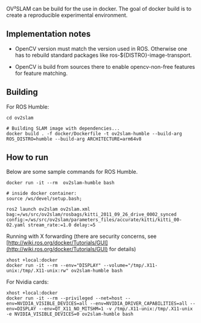 OV²SLAM can be build for the use in docker. The goal of docker build is to create a reproducible experimental environment.


## Implementation notes

- OpenCV version must match the version used in ROS. Otherwise one has to rebuild standard packages like ros-${DISTRO}-image-transport.

- OpenCV is build from sources there to enable opencv-non-free features for feature matching.


## Building

For ROS Humble:

```shell
cd ov2slam

# Building SLAM image with dependencies...
docker build . -f docker/Dockerfile -t ov2slam-humble --build-arg ROS_DISTRO=humble --build-arg ARCHITECTURE=arm64v8
```
    

## How to run 

Below are some sample commands for ROS Humble.

```shell
docker run -it --rm  ov2slam-humble bash

# inside docker container:
source /ws/devel/setup.bash; 

ros2 launch ov2slam ov2slam.xml bag:=/ws/src/ov2slam/rosbags/kitti_2011_09_26_drive_0002_synced config:=/ws/src/ov2slam/parameters_files/accurate/kitti/kitti_00-02.yaml stream_rate:=1.0 delay:=5
```

Running with X forwarding (there are security concerns, see [http://wiki.ros.org/docker/Tutorials/GUI](http://wiki.ros.org/docker/Tutorials/GUI) for details)
```shell
xhost +local:docker
docker run -it --rm --env="DISPLAY" --volume="/tmp/.X11-unix:/tmp/.X11-unix:rw" ov2slam-humble bash
```

For Nvidia cards:
```shell
xhost +local:docker
docker run -it --rm --privileged --net=host --env=NVIDIA_VISIBLE_DEVICES=all --env=NVIDIA_DRIVER_CAPABILITIES=all --env=DISPLAY --env=QT_X11_NO_MITSHM=1 -v /tmp/.X11-unix:/tmp/.X11-unix -e NVIDIA_VISIBLE_DEVICES=0 ov2slam-humble bash
```
